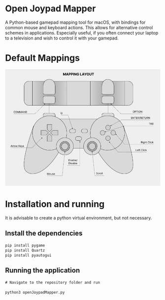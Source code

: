 # Open Joypad Mapper
A Python-based gamepad mapping tool for macOS, with bindings for common mouse and keyboard actions. This allows for alternative control schemes in applications. Especially useful, if you often connect your laptop to a television and wish to control it with your gamepad.

# Default Mappings
![Default Mappings](./Layout%201.png)

# Installation and running
It is advisable to create a python virtual environment, but not necessary.

## Install the dependencies
```
pip install pygame
pip install Quartz
pip install pyautogui
```

## Running the application
```
# Navigate to the repository folder and run

python3 openJoypadMapper.py
```